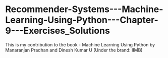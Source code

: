 # Recommender-Systems---Machine-Learning-Using-Python---Chapter-9---Exercises_Solutions
This is my contribution to the book - Machine Learning Using Python by Manaranjan Pradhan and Dinesh Kumar U (Under the brand: IIMB)
